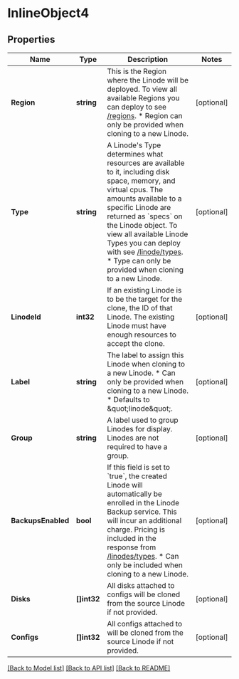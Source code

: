 # InlineObject4

## Properties
Name | Type | Description | Notes
------------ | ------------- | ------------- | -------------
**Region** | **string** | This is the Region where the Linode will be deployed. To view all available Regions you can deploy to see [/regions](/#operation/getRegions). * Region can only be provided when cloning to a new Linode.  | [optional] 
**Type** | **string** | A Linode&#39;s Type determines what resources are available to it, including disk space, memory, and virtual cpus. The amounts available to a specific Linode are returned as &#x60;specs&#x60; on the Linode object.  To view all available Linode Types you can deploy with see [/linode/types](/#operation/getLinodeTypes).  * Type can only be provided when cloning to a new Linode.  | [optional] 
**LinodeId** | **int32** | If an existing Linode is to be the target for the clone, the ID of that Linode. The existing Linode must have enough resources to accept the clone.  | [optional] 
**Label** | **string** | The label to assign this Linode when cloning to a new Linode. * Can only be provided when cloning to a new Linode. * Defaults to \&quot;linode\&quot;.  | [optional] 
**Group** | **string** | A label used to group Linodes for display. Linodes are not required to have a group.  | [optional] 
**BackupsEnabled** | **bool** | If this field is set to &#x60;true&#x60;, the created Linode will automatically be enrolled in the Linode Backup service. This will incur an additional charge. Pricing is included in the response from [/linodes/types](/#operation/getLinodeTypes).  * Can only be included when cloning to a new Linode.  | [optional] 
**Disks** | **[]int32** | All disks attached to configs will be cloned from the source Linode if not provided.  | [optional] 
**Configs** | **[]int32** | All configs attached to will be cloned from the source Linode if not provided.  | [optional] 

[[Back to Model list]](../README.md#documentation-for-models) [[Back to API list]](../README.md#documentation-for-api-endpoints) [[Back to README]](../README.md)


